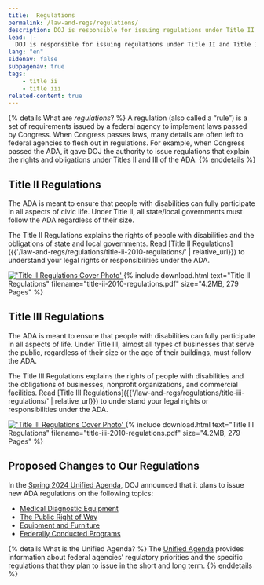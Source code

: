 ```yaml
---
title:  Regulations
permalink: /law-and-regs/regulations/
description: DOJ is responsible for issuing regulations under Title II and Title III of the Americans with Disabilities Act (ADA) that explain the rights of people with disabilities and the obligations of those covered by the laws.
lead: |-
  DOJ is responsible for issuing regulations under Title II and Title III of the Americans with Disabilities Act (ADA) that explain the rights of people with disabilities and the obligations of those covered by the laws.
lang: "en"
sidenav: false
subpagenav: true
tags:
    - title ii
    - title iii
related-content: true
---
```

{% details What are <em>regulations</em>? %}
A regulation (also called a “rule”) is a set of requirements issued by a federal agency to implement laws passed by Congress. When Congress passes laws, many details are often left to federal agencies to flesh out in regulations. For example, when Congress passed the ADA, it gave DOJ the authority to issue regulations that explain the rights and obligations under Titles II and III of the ADA.
{% enddetails %}

## Title II Regulations

The ADA is meant to ensure that people with disabilities can fully participate in all aspects of civic life. Under Title II, all state/local governments must follow the ADA regardless of their size.

The Title II Regulations explains the rights of people with disabilities and the obligations of state and local governments. Read [Title II Regulations]({{'/law-and-regs/regulations/title-ii-2010-regulations/' | relative_url}}) to understand your legal rights or responsibilities under the ADA.

<div class="standards-and-guidance"  markdown="0">
<div class="document">
<a href="{{'/law-and-regs/regulations/title-ii-2010-regulations' | relative_url}}">
<img src="{{ '/assets/images/title-ii.png' | relative_url }}" alt="'Title II Regulations Cover Photo'"/>
</a>
{% include download.html text="Title II Regulations" filename="title-ii-2010-regulations.pdf" size="4.2MB, 279 Pages" %}
</div>
</div>

## Title III Regulations

The ADA is meant to ensure that people with disabilities can fully participate in all aspects of life. Under Title III, almost all types of businesses that serve the public, regardless of their size or the age of their buildings, must follow the ADA.

The Title III Regulations explains the rights of people with disabilities and the obligations of businesses, nonprofit organizations, and commercial facilities. Read [Title III Regulations]({{'/law-and-regs/regulations/title-iii-regulations/' | relative_url}}) to understand your legal rights or responsibilities under the ADA.

<div class="standards-and-guidance"  markdown="0">
<div class="document">
<a href="{{'/law-and-regs/regulations/title-iii-regulations' | relative_url}}">
<img src="{{ '/assets/images/title-iii.png' | relative_url }}" alt="'Title III Regulations Cover Photo'"/>
</a>
{% include download.html text="Title III Regulations" filename="title-iii-2010-regulations.pdf" size="4.2MB, 279 Pages" %}
</div>
</div>

## Proposed Changes to Our Regulations

In the [Spring 2024 Unified Agenda](https://www.reginfo.gov/public/do/eAgendaMain), DOJ announced that it plans to issue new ADA regulations on the following topics:

- [Medical Diagnostic Equipment](https://www.reginfo.gov/public/do/eAgendaViewRule?pubId=202404&RIN=1190-AA78)
- [The Public Right of Way](https://www.reginfo.gov/public/do/eAgendaViewRule?pubId=202404&RIN=1190-AA77)
- [Equipment and Furniture](https://www.reginfo.gov/public/do/eAgendaViewRule?pubId=202404&RIN=1190-AA76)
- [Federally Conducted Programs](https://www.reginfo.gov/public/do/eAgendaViewRule?pubId=202404&RIN=1190-AA73)

{% details What is the Unified Agenda? %}
The [Unified Agenda](https://www.reginfo.gov/public/jsp/eAgenda/UA_About.myjsp) provides information about federal agencies’ regulatory priorities and the specific regulations that they plan to issue in the short and long term.
{% enddetails %}